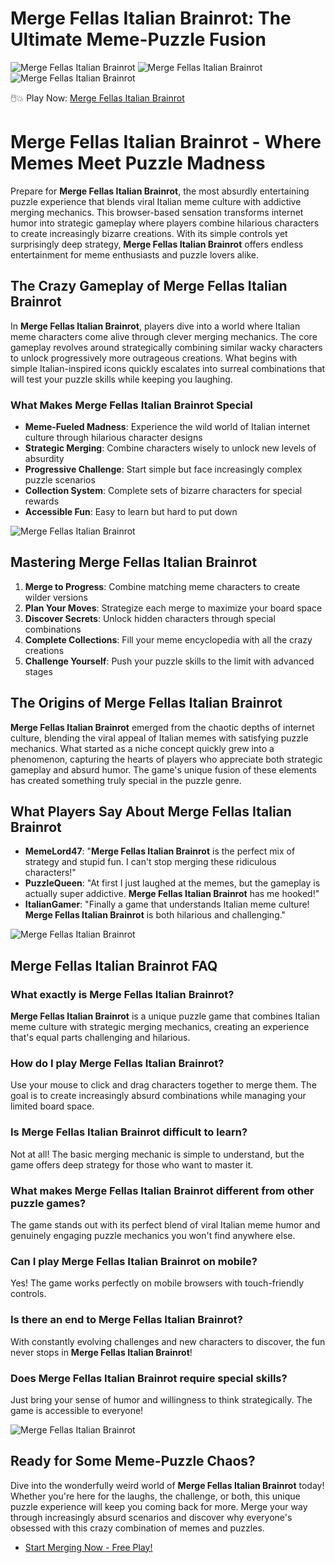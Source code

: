 # Merge Fellas Italian Brainrot: The Ultimate Meme-Puzzle Fusion

![Merge Fellas Italian Brainrot](https://raw.githubusercontent.com/Merge-Fellas-Italian-Brainrots/Merge-Fellas-Italian-Brainrots/refs/heads/main/merge-fellas-italian-brainrot.jpg "Merge Fellas Italian Brainrot")
![Merge Fellas Italian Brainrot](https://raw.githubusercontent.com/Merge-Fellas-Italian-Brainrots/Merge-Fellas-Italian-Brainrots/refs/heads/main/merge-fellas-italian-brainrot-2.jpg "Merge Fellas Italian Brainrot")
![Merge Fellas Italian Brainrot](https://raw.githubusercontent.com/Merge-Fellas-Italian-Brainrots/Merge-Fellas-Italian-Brainrots/refs/heads/main/merge-fellas-italian-brainrot-3.jpg "Merge Fellas Italian Brainrot")

🖱️💥 Play Now: [Merge Fellas Italian Brainrot](https://clicker-game.com/merge-fellas-italian-brainrot/ "Merge Fellas Italian Brainrot")

# Merge Fellas Italian Brainrot - Where Memes Meet Puzzle Madness

Prepare for **Merge Fellas Italian Brainrot**, the most absurdly entertaining puzzle experience that blends viral Italian meme culture with addictive merging mechanics. This browser-based sensation transforms internet humor into strategic gameplay where players combine hilarious characters to create increasingly bizarre creations. With its simple controls yet surprisingly deep strategy, **Merge Fellas Italian Brainrot** offers endless entertainment for meme enthusiasts and puzzle lovers alike.

## The Crazy Gameplay of Merge Fellas Italian Brainrot

In **Merge Fellas Italian Brainrot**, players dive into a world where Italian meme characters come alive through clever merging mechanics. The core gameplay revolves around strategically combining similar wacky characters to unlock progressively more outrageous creations. What begins with simple Italian-inspired icons quickly escalates into surreal combinations that will test your puzzle skills while keeping you laughing.

### What Makes Merge Fellas Italian Brainrot Special

- **Meme-Fueled Madness**: Experience the wild world of Italian internet culture through hilarious character designs
- **Strategic Merging**: Combine characters wisely to unlock new levels of absurdity
- **Progressive Challenge**: Start simple but face increasingly complex puzzle scenarios
- **Collection System**: Complete sets of bizarre characters for special rewards
- **Accessible Fun**: Easy to learn but hard to put down

![Merge Fellas Italian Brainrot](https://raw.githubusercontent.com/Merge-Fellas-Italian-Brainrots/Merge-Fellas-Italian-Brainrots/refs/heads/main/merge-fellas-italian-brainrot.png "Merge Fellas Italian Brainrot")

## Mastering Merge Fellas Italian Brainrot

1. **Merge to Progress**: Combine matching meme characters to create wilder versions
2. **Plan Your Moves**: Strategize each merge to maximize your board space
3. **Discover Secrets**: Unlock hidden characters through special combinations
4. **Complete Collections**: Fill your meme encyclopedia with all the crazy creations
5. **Challenge Yourself**: Push your puzzle skills to the limit with advanced stages

## The Origins of Merge Fellas Italian Brainrot

**Merge Fellas Italian Brainrot** emerged from the chaotic depths of internet culture, blending the viral appeal of Italian memes with satisfying puzzle mechanics. What started as a niche concept quickly grew into a phenomenon, capturing the hearts of players who appreciate both strategic gameplay and absurd humor. The game's unique fusion of these elements has created something truly special in the puzzle genre.

## What Players Say About Merge Fellas Italian Brainrot

- **MemeLord47**: "**Merge Fellas Italian Brainrot** is the perfect mix of strategy and stupid fun. I can't stop merging these ridiculous characters!"
- **PuzzleQueen**: "At first I just laughed at the memes, but the gameplay is actually super addictive. **Merge Fellas Italian Brainrot** has me hooked!"
- **ItalianGamer**: "Finally a game that understands Italian meme culture! **Merge Fellas Italian Brainrot** is both hilarious and challenging."

![Merge Fellas Italian Brainrot](https://raw.githubusercontent.com/Merge-Fellas-Italian-Brainrots/Merge-Fellas-Italian-Brainrots/refs/heads/main/merge-fellas-italian-brainrot-2.png "Merge Fellas Italian Brainrot")

## Merge Fellas Italian Brainrot FAQ

### What exactly is Merge Fellas Italian Brainrot?
**Merge Fellas Italian Brainrot** is a unique puzzle game that combines Italian meme culture with strategic merging mechanics, creating an experience that's equal parts challenging and hilarious.

### How do I play Merge Fellas Italian Brainrot?
Use your mouse to click and drag characters together to merge them. The goal is to create increasingly absurd combinations while managing your limited board space.

### Is Merge Fellas Italian Brainrot difficult to learn?
Not at all! The basic merging mechanic is simple to understand, but the game offers deep strategy for those who want to master it.

### What makes Merge Fellas Italian Brainrot different from other puzzle games?
The game stands out with its perfect blend of viral Italian meme humor and genuinely engaging puzzle mechanics you won't find anywhere else.

### Can I play Merge Fellas Italian Brainrot on mobile?
Yes! The game works perfectly on mobile browsers with touch-friendly controls.

### Is there an end to Merge Fellas Italian Brainrot?
With constantly evolving challenges and new characters to discover, the fun never stops in **Merge Fellas Italian Brainrot**!

### Does Merge Fellas Italian Brainrot require special skills?
Just bring your sense of humor and willingness to think strategically. The game is accessible to everyone!

![Merge Fellas Italian Brainrot](https://raw.githubusercontent.com/Merge-Fellas-Italian-Brainrots/Merge-Fellas-Italian-Brainrots/refs/heads/main/merge-fellas-italian-brainrot-3.png "Merge Fellas Italian Brainrot")


## Ready for Some Meme-Puzzle Chaos?

Dive into the wonderfully weird world of **Merge Fellas Italian Brainrot** today! Whether you're here for the laughs, the challenge, or both, this unique puzzle experience will keep you coming back for more. Merge your way through increasingly absurd scenarios and discover why everyone's obsessed with this crazy combination of memes and puzzles.

- [Start Merging Now - Free Play!](https://clicker-game.com/merge-fellas-italian-brainrot/)
